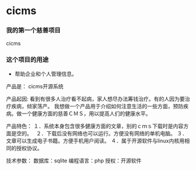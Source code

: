 # cicms

### 我的第一个慈善项目
  
  cicms
  
### 这个项目的用途

  * 帮助企业和个人管理信息。

  
  产品是：
cicms开源系统

产品起因:
看到有很多人治疗看不起病，家人想尽办法筹钱治疗。有的人因为要治疗疾病，倾家荡产。 我想做一个产品用于介绍如何注意生活的一些方面，预防疾病。做一个健康方面的慈善ＣＭＳ，用以提高人们的健康水平。

产品特色：
１．系统本身包含很多健康方面的文章，别的ｃｍｓ下载时是内容方面是空的。　
２．下载后没有网络也可以运行。方便没有网络的单机电脑。
３．文章可以生成电子书籍。方便手机用户阅读。
４．属于开源软件与linux内核用相同的授权协议。

技术参数：
数据库：sqlite
编程语言：php
授权：开源软件
